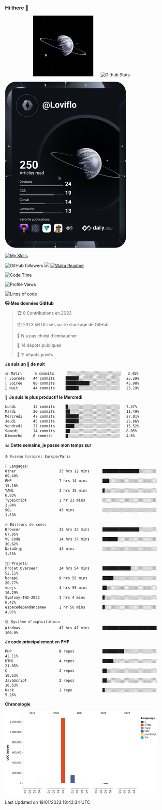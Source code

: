 ### Hi there 👋

<p align="center">
  <img src="https://github.com/Loviflo/Loviflo/blob/main/img/portrait.jpg" alt="Loviflo" height="200" style="margin-right: 20px"/>
  <img src="https://github-readme-stats.vercel.app/api?username=Loviflo&show_icons=true&theme=graywhite" alt="Github Stats" />
</p>

<a href="https://app.daily.dev/loviflo"><img src="https://github.com/loviflo/loviflo/blob/main/devcard.svg" width="400" alt="Loviflo's Dev Card"/></a>


[![My Skills](https://skillicons.dev/icons?i=php,laravel,symfony,mysql,js,ts,html,css,sass,angular,docker,webpack,vscode,figma,git,github,gitlab)](https://skillicons.dev)


![GitHub followers](https://img.shields.io/github/followers/Loviflo?label=Follow&style=social)
![](https://visitor-badge.glitch.me/badge?page_id=Loviflo.Loviflo)
[![Waka Readme](https://github.com/Loviflo/Loviflo/actions/workflows/update-stats.yml/badge.svg)](https://github.com/Loviflo/Loviflo/actions/workflows/update-stats.yml)

<!--START_SECTION:waka-->
![Code Time](http://img.shields.io/badge/Code%20Time-840%20hrs%2056%20mins-blue)

![Profile Views](http://img.shields.io/badge/Vues%20du%20profil-0-blue)

![Lines of code](https://img.shields.io/badge/Depuis%20Hello%20World%2C%20j%27ai%20%C3%A9crit-1%20Million%20Lignes%20de%20code-blue)

**🐱 Mes données GitHub** 

> 🏆 8 Contributions en 2023
 > 
> 📦 231.3 kB Utilisés sur le stockage de GitHub 
 > 
> 🚫 N'a pas choisi d'embaucher
 > 
> 📜 14 dépots publiques 
 > 
> 🔑 11 dépots privés  
 > 
**Je suis un 🦉 de nuit** 

```text
🌞 Matin      6 commits      ░░░░░░░░░░░░░░░░░░░░░░░░░   3.45% 
🌆 Journée    44 commits     ██████░░░░░░░░░░░░░░░░░░░   25.29% 
🌃 Soirée     80 commits     ███████████░░░░░░░░░░░░░░   45.98% 
🌙 Nuit       44 commits     ██████░░░░░░░░░░░░░░░░░░░   25.29%

```
📅 **Je suis le plus productif le Mercredi** 

```text
Lundi        13 commits     █░░░░░░░░░░░░░░░░░░░░░░░░   7.47% 
Mardi        20 commits     ██░░░░░░░░░░░░░░░░░░░░░░░   11.49% 
Mercredi     47 commits     ██████░░░░░░░░░░░░░░░░░░░   27.01% 
Jeudi        45 commits     ██████░░░░░░░░░░░░░░░░░░░   25.86% 
Vendredi     27 commits     ████░░░░░░░░░░░░░░░░░░░░░   15.52% 
Samedi       14 commits     ██░░░░░░░░░░░░░░░░░░░░░░░   8.05% 
Dimanche     8 commits      █░░░░░░░░░░░░░░░░░░░░░░░░   4.6%

```


📊 **Cette semaine, je passe mon temps sur** 

```text
⌚︎ Fuseau horaire: Europe/Paris

💬 Langages: 
Other                    33 hrs 12 mins      █████████████████░░░░░░░░   69.49% 
PHP                      7 hrs 14 mins       ███░░░░░░░░░░░░░░░░░░░░░░   15.16% 
YAML                     3 hrs 15 mins       █░░░░░░░░░░░░░░░░░░░░░░░░   6.83% 
TypeScript               1 hr 21 mins        ░░░░░░░░░░░░░░░░░░░░░░░░░   2.84% 
SQL                      43 mins             ░░░░░░░░░░░░░░░░░░░░░░░░░   1.53%

🔥 Éditeurs de code: 
Browser                  32 hrs 25 mins      █████████████████░░░░░░░░   67.85% 
VS Code                  14 hrs 37 mins      ███████░░░░░░░░░░░░░░░░░░   30.62% 
DataGrip                 43 mins             ░░░░░░░░░░░░░░░░░░░░░░░░░   1.53%

🐱‍💻 Projets: 
Projet Overseer          24 hrs 54 mins      █████████████░░░░░░░░░░░░   52.11% 
bcnapi                   9 hrs 55 mins       █████░░░░░░░░░░░░░░░░░░░░   20.77% 
vuejs                    4 hrs 55 mins       ██░░░░░░░░░░░░░░░░░░░░░░░   10.29% 
Symfony-IW2-2022         3 hrs 4 mins        █░░░░░░░░░░░░░░░░░░░░░░░░   6.42% 
espacedependancenew      1 hr 56 mins        █░░░░░░░░░░░░░░░░░░░░░░░░   4.07%

💻 Système d'exploitation: 
Windows                  47 hrs 47 mins      █████████████████████████   100.0%

```

**Je code principalement en PHP** 

```text
PHP                      8 repos             ██████████░░░░░░░░░░░░░░░   42.11% 
HTML                     4 repos             █████░░░░░░░░░░░░░░░░░░░░   21.05% 
C                        2 repos             ██░░░░░░░░░░░░░░░░░░░░░░░   10.53% 
JavaScript               2 repos             ██░░░░░░░░░░░░░░░░░░░░░░░   10.53% 
Hack                     1 repo              █░░░░░░░░░░░░░░░░░░░░░░░░   5.26%

```


**Chronologie**

![Chart not found](https://raw.githubusercontent.com/Loviflo/Loviflo/main/charts/bar_graph.png) 


 Last Updated on 19/01/2023 18:43:34 UTC
<!--END_SECTION:waka-->
